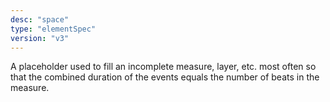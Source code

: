 ```yaml
---
desc: "space"
type: "elementSpec"
version: "v3"
---
```


A placeholder used to fill an incomplete measure, layer, etc. most often so that the
combined duration of the events equals the number of beats in the measure.